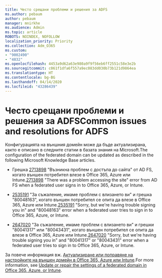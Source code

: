 ```yaml
---
title: Често срещани проблеми и решения за ADFS
ms.author: pebaum
author: pebaum
manager: mnirkhe
ms.audience: Admin
ms.topic: article
ROBOTS: NOINDEX, NOFOLLOW
localization_priority: Priority
ms.collection: Adm_O365
ms.custom:
- "9002490"
- "4832"
ms.openlocfilehash: 4453a9d62a63e980a9f9f56eb6ff2551c58e3e2b
ms.sourcegitcommit: c061f1dfa6f557a9ec083dd030b73b121d9864ea
ms.translationtype: HT
ms.contentlocale: bg-BG
ms.lasthandoff: 04/14/2020
ms.locfileid: "43286439"
---
```

# <a name="common-issues-and-resolutions-for-adfs"></a><span data-ttu-id="1f003-102">Често срещани проблеми и решения за ADFS</span><span class="sxs-lookup"><span data-stu-id="1f003-102">Common issues and resolutions for ADFS</span></span>

<span data-ttu-id="1f003-103">Конфигурацията на външния домейн може да бъде актуализирана, както е описано в следните статии в базата знания на Microsoft.</span><span class="sxs-lookup"><span data-stu-id="1f003-103">The configuration of the federated domain can be updated as described in the following Microsoft Knowledge Base articles.</span></span>

- <span data-ttu-id="1f003-104">Грешка [2713898](https://support.microsoft.com/help/2713898) "Възникна проблем с достъпа до сайта" от AD FS, когато външен потребител влезе в Office 365, Azure или Intune.</span><span class="sxs-lookup"><span data-stu-id="1f003-104">[2713898](https://support.microsoft.com/help/2713898)  "There was a problem accessing the site" error from AD FS when a federated user signs in to Office 365, Azure, or Intune.</span></span>

- <span data-ttu-id="1f003-105">[2535191](https://support.microsoft.com/help/2535191) "За съжаление, имаме проблем с влизането ви" и грешка "80048163", когато външен потребител се опита да влезе в Office 365, Azure или Intune.</span><span class="sxs-lookup"><span data-stu-id="1f003-105">[2535191](https://support.microsoft.com/help/2535191) "Sorry, but we're having trouble signing you in" and "80048163" error when a federated user tries to sign in to Office 365, Azure, or Intune.</span></span>

- <span data-ttu-id="1f003-106">[2647020](https://support.microsoft.com/help/2647020) "За съжаление, имаме проблем с влизането ви" и грешки "80041317" или "80043431", когато външен потребител се опита да влезе в Office 365, Azure или Intune.</span><span class="sxs-lookup"><span data-stu-id="1f003-106">[2647020](https://support.microsoft.com/help/2647020)   "Sorry, but we're having trouble signing you in" and "80041317" or "80043431" error when a federated user tries to sign in to Office 365, Azure, or Intune.</span></span>

<span data-ttu-id="1f003-107">За повече информация вж. [Актуализиране или поправяне на настройките на външен домейн в Office 365, Azure или Intune](https://docs.microsoft.com/bg-BG/office365/troubleshoot/active-directory/update-federated-domain-office-365).</span><span class="sxs-lookup"><span data-stu-id="1f003-107">For more information, see [Update or repair the settings of a federated domain in Office 365, Azure, or Intune](https://docs.microsoft.com/bg-BG/office365/troubleshoot/active-directory/update-federated-domain-office-365).</span></span>
